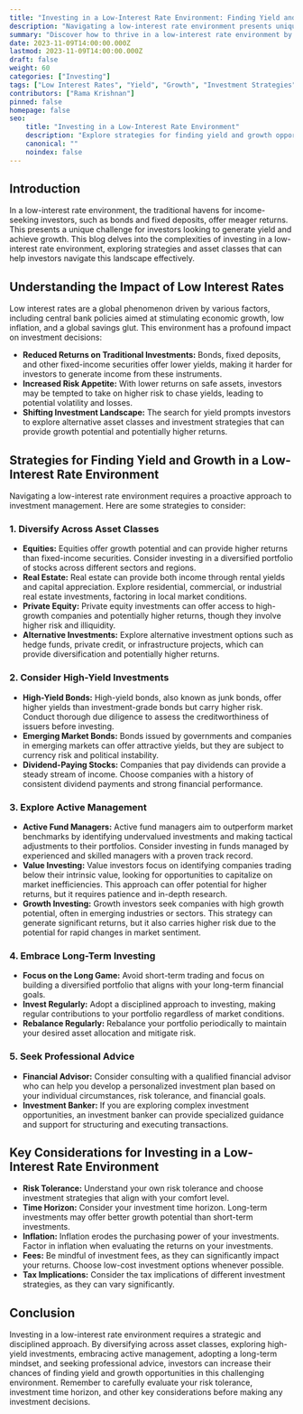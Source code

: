 ```yaml
---
title: "Investing in a Low-Interest Rate Environment: Finding Yield and Growth Opportunities"
description: "Navigating a low-interest rate environment presents unique challenges for investors seeking yield and growth. This blog explores strategies for optimizing returns in such a landscape, examining different asset classes and investment approaches."
summary: "Discover how to thrive in a low-interest rate environment by exploring effective strategies for finding yield and growth opportunities. Explore various asset classes, investment approaches, and key considerations for maximizing returns."
date: 2023-11-09T14:00:00.000Z
lastmod: 2023-11-09T14:00:00.000Z
draft: false
weight: 60
categories: ["Investing"]
tags: ["Low Interest Rates", "Yield", "Growth", "Investment Strategies"]
contributors: ["Rama Krishnan"]
pinned: false
homepage: false
seo:
    title: "Investing in a Low-Interest Rate Environment" 
    description: "Explore strategies for finding yield and growth opportunities in a low-interest rate environment, examining different asset classes and investment approaches."
    canonical: "" 
    noindex: false
---
```


## Introduction

In a low-interest rate environment, the traditional havens for income-seeking investors, such as bonds and fixed deposits, offer meager returns. This presents a unique challenge for investors looking to generate yield and achieve growth. This blog delves into the complexities of investing in a low-interest rate environment, exploring strategies and asset classes that can help investors navigate this landscape effectively. 

## Understanding the Impact of Low Interest Rates

Low interest rates are a global phenomenon driven by various factors, including central bank policies aimed at stimulating economic growth, low inflation, and a global savings glut. This environment has a profound impact on investment decisions:

* **Reduced Returns on Traditional Investments:** Bonds, fixed deposits, and other fixed-income securities offer lower yields, making it harder for investors to generate income from these instruments.
* **Increased Risk Appetite:** With lower returns on safe assets, investors may be tempted to take on higher risk to chase yields, leading to potential volatility and losses.
* **Shifting Investment Landscape:** The search for yield prompts investors to explore alternative asset classes and investment strategies that can provide growth potential and potentially higher returns.

## Strategies for Finding Yield and Growth in a Low-Interest Rate Environment

Navigating a low-interest rate environment requires a proactive approach to investment management. Here are some strategies to consider:

### 1. Diversify Across Asset Classes

* **Equities:** Equities offer growth potential and can provide higher returns than fixed-income securities. Consider investing in a diversified portfolio of stocks across different sectors and regions.
* **Real Estate:** Real estate can provide both income through rental yields and capital appreciation. Explore residential, commercial, or industrial real estate investments, factoring in local market conditions.
* **Private Equity:** Private equity investments can offer access to high-growth companies and potentially higher returns, though they involve higher risk and illiquidity.
* **Alternative Investments:** Explore alternative investment options such as hedge funds, private credit, or infrastructure projects, which can provide diversification and potentially higher returns.

### 2. Consider High-Yield Investments

* **High-Yield Bonds:** High-yield bonds, also known as junk bonds, offer higher yields than investment-grade bonds but carry higher risk. Conduct thorough due diligence to assess the creditworthiness of issuers before investing.
* **Emerging Market Bonds:** Bonds issued by governments and companies in emerging markets can offer attractive yields, but they are subject to currency risk and political instability.
* **Dividend-Paying Stocks:** Companies that pay dividends can provide a steady stream of income. Choose companies with a history of consistent dividend payments and strong financial performance.

### 3. Explore Active Management

* **Active Fund Managers:** Active fund managers aim to outperform market benchmarks by identifying undervalued investments and making tactical adjustments to their portfolios. Consider investing in funds managed by experienced and skilled managers with a proven track record.
* **Value Investing:** Value investors focus on identifying companies trading below their intrinsic value, looking for opportunities to capitalize on market inefficiencies. This approach can offer potential for higher returns, but it requires patience and in-depth research.
* **Growth Investing:** Growth investors seek companies with high growth potential, often in emerging industries or sectors. This strategy can generate significant returns, but it also carries higher risk due to the potential for rapid changes in market sentiment.

### 4. Embrace Long-Term Investing

* **Focus on the Long Game:** Avoid short-term trading and focus on building a diversified portfolio that aligns with your long-term financial goals. 
* **Invest Regularly:** Adopt a disciplined approach to investing, making regular contributions to your portfolio regardless of market conditions.
* **Rebalance Regularly:** Rebalance your portfolio periodically to maintain your desired asset allocation and mitigate risk.

### 5. Seek Professional Advice

* **Financial Advisor:** Consider consulting with a qualified financial advisor who can help you develop a personalized investment plan based on your individual circumstances, risk tolerance, and financial goals. 
* **Investment Banker:** If you are exploring complex investment opportunities, an investment banker can provide specialized guidance and support for structuring and executing transactions.

## Key Considerations for Investing in a Low-Interest Rate Environment

* **Risk Tolerance:** Understand your own risk tolerance and choose investment strategies that align with your comfort level.
* **Time Horizon:** Consider your investment time horizon. Long-term investments may offer better growth potential than short-term investments.
* **Inflation:** Inflation erodes the purchasing power of your investments. Factor in inflation when evaluating the returns on your investments.
* **Fees:** Be mindful of investment fees, as they can significantly impact your returns. Choose low-cost investment options whenever possible.
* **Tax Implications:**  Consider the tax implications of different investment strategies, as they can vary significantly.

## Conclusion

Investing in a low-interest rate environment requires a strategic and disciplined approach. By diversifying across asset classes, exploring high-yield investments, embracing active management, adopting a long-term mindset, and seeking professional advice, investors can increase their chances of finding yield and growth opportunities in this challenging environment. Remember to carefully evaluate your risk tolerance, investment time horizon, and other key considerations before making any investment decisions. 
